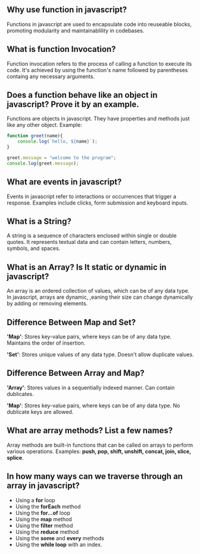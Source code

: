 ## Why use function in javascript?

Functions in javascript are used to encapsulate code into reuseable blocks, promoting modularity and maintainablility in codebases.

## What is function Invocation?
Function invocation refers to the process of calling a function to execute its code. It's achieved by using the function's name followed by parentheses containg any necessary arguments.

## Does a function behave like an object in javascript? Prove it by an example.
Functions are objects in javascript. They have properties and methods just like any other object.
Example:

```javascript
function greet(name){
    console.log(`hello, ${name}`);
}

greet.message = "welcome to the program";
console.log(greet.message);

```

## What are events in javascript?

Events in javascript refer to interactions or occurrences that trigger a response. Examples include clicks, form submission and keyboard inputs.

## What is a String?

A string is a sequence of characters enclosed within single or double quotes. It represents textual data and can contain letters, numbers, symbols, and spaces.

## What is an Array? Is It static or dynamic in javascript?

An array is an ordered collection of values, which can be of any data type. In javascript, arrays are dynamic, ,eaning their size can change dynamically by adding or removing elements.

## Difference Between Map and Set?

**'Map'**: Stores key-value pairs, where keys can be of any data type. Maintains the order of insertion.

**'Set'**: Stores unique values of any data type. Doesn't allow duplicate values.

## Difference Between Array and Map?

**'Array'**: Stores values in a sequentially indexed manner. Can contain dublicates.

**'Map'**: Stores key-value pairs, where keys can be of any data type. No dublicate keys are allowed.

## What are array methods? List a few names?

Array methods are built-in functions that can be called on arrays to perform various operations. Examples: **push, pop, shift, unshift, concat, join, slice, splice**.

## In how many ways can we traverse through an array in javascript?

* Using a **for** loop
* Using the **forEach** method
* Using the **for...of** loop
* Using the **map** method
* Using the **filter** method
* Using the **reduce** method
* Using the **some** and **every** methods
* Using the **while loop** with an index.

